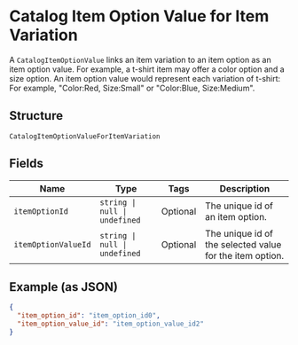 <!-- Optimized: 2025-10-06 -->
<!-- RPM: 1.6.2.1.1.6.2.1_catalog-item-option-value-for-item-variation_20251006 -->
<!-- Session: E2E RPM DNA Application -->
<!-- AOM: RND (Reggie & Dro) -->
<!-- COI: TECHNOLOGY -->
<!-- RPM: HIGH -->
<!-- ACTION: BUILD -->


# Catalog Item Option Value for Item Variation

A `CatalogItemOptionValue` links an item variation to an item option as
an item option value. For example, a t-shirt item may offer a color option and
a size option. An item option value would represent each variation of t-shirt:
For example, "Color:Red, Size:Small" or "Color:Blue, Size:Medium".

## Structure

`CatalogItemOptionValueForItemVariation`

## Fields

| Name | Type | Tags | Description |
|  --- | --- | --- | --- |
| `itemOptionId` | `string \| null \| undefined` | Optional | The unique id of an item option. |
| `itemOptionValueId` | `string \| null \| undefined` | Optional | The unique id of the selected value for the item option. |

## Example (as JSON)

```json
{
  "item_option_id": "item_option_id0",
  "item_option_value_id": "item_option_value_id2"
}
```

